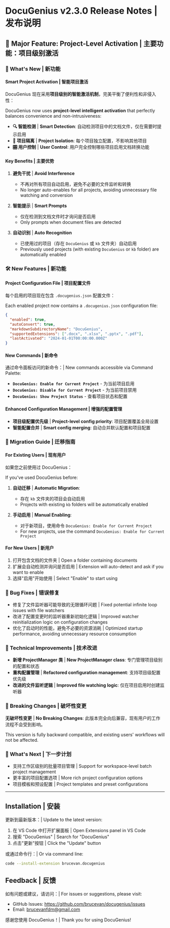 # DocuGenius v2.3.0 Release Notes | 发布说明

## 🎯 Major Feature: Project-Level Activation | 主要功能：项目级别激活

### 🚀 What's New | 新功能

#### Smart Project Activation | 智能项目激活

DocuGenius 现在采用**项目级别的智能激活机制**，完美平衡了便利性和非侵入性：

DocuGenius now uses **project-level intelligent activation** that perfectly balances convenience and non-intrusiveness:

- **🔍 智能检测** | **Smart Detection**: 自动检测项目中的文档文件，仅在需要时提示启用
- **📁 项目隔离** | **Project Isolation**: 每个项目独立配置，不影响其他项目
- **🎛️ 用户控制** | **User Control**: 用户完全控制哪些项目启用文档转换功能

#### Key Benefits | 主要优势

1. **避免干扰** | **Avoid Interference**
   - 不再对所有项目自动启用，避免不必要的文件监听和转换
   - No longer auto-enables for all projects, avoiding unnecessary file watching and conversion

2. **智能提示** | **Smart Prompts**
   - 仅在检测到文档文件时才询问是否启用
   - Only prompts when document files are detected

3. **自动识别** | **Auto Recognition**
   - 已使用过的项目（存在 `DocuGenius` 或 `kb` 文件夹）自动启用
   - Previously used projects (with existing `DocuGenius` or `kb` folder) are automatically enabled

### 🛠️ New Features | 新功能

#### Project Configuration File | 项目配置文件

每个启用的项目现在包含 `.docugenius.json` 配置文件：

Each enabled project now contains a `.docugenius.json` configuration file:

```json
{
  "enabled": true,
  "autoConvert": true,
  "markdownSubdirectoryName": "DocuGenius",
  "supportedExtensions": [".docx", ".xlsx", ".pptx", ".pdf"],
  "lastActivated": "2024-01-01T00:00:00.000Z"
}
```

#### New Commands | 新命令

通过命令面板访问的新命令：| New commands accessible via Command Palette:

- **`DocuGenius: Enable for Current Project`** - 为当前项目启用
- **`DocuGenius: Disable for Current Project`** - 为当前项目禁用
- **`DocuGenius: Show Project Status`** - 查看项目状态和配置

#### Enhanced Configuration Management | 增强的配置管理

- **项目级配置优先级** | **Project-level config priority**: 项目配置覆盖全局设置
- **智能配置合并** | **Smart config merging**: 自动合并默认配置和项目配置

### 🔄 Migration Guide | 迁移指南

#### For Existing Users | 现有用户

如果您之前使用过 DocuGenius：

If you've used DocuGenius before:

1. **自动迁移** | **Automatic Migration**: 
   - 存在 `kb` 文件夹的项目会自动启用
   - Projects with existing `kb` folders will be automatically enabled

2. **手动启用** | **Manual Enabling**:
   - 对于新项目，使用命令 `DocuGenius: Enable for Current Project`
   - For new projects, use the command `DocuGenius: Enable for Current Project`

#### For New Users | 新用户

1. 打开包含文档的文件夹 | Open a folder containing documents
2. 扩展会自动检测并询问是否启用 | Extension will auto-detect and ask if you want to enable
3. 选择"启用"开始使用 | Select "Enable" to start using

### 🐛 Bug Fixes | 错误修复

- 修复了文件监听器可能导致的无限循环问题 | Fixed potential infinite loop issues with file watchers
- 改进了配置变更时的监听器重新初始化逻辑 | Improved watcher reinitialization logic on configuration changes
- 优化了启动时的性能，避免不必要的资源消耗 | Optimized startup performance, avoiding unnecessary resource consumption

### 🔧 Technical Improvements | 技术改进

- **新增 ProjectManager 类** | **New ProjectManager class**: 专门管理项目级别的配置和状态
- **重构配置管理** | **Refactored configuration management**: 支持项目级配置优先级
- **改进的文件监听逻辑** | **Improved file watching logic**: 仅在项目启用时创建监听器

### 📝 Breaking Changes | 破坏性变更

**无破坏性变更** | **No Breaking Changes**: 此版本完全向后兼容，现有用户的工作流程不会受到影响。

This version is fully backward compatible, and existing users' workflows will not be affected.

### 🎉 What's Next | 下一步计划

- 支持工作区级别的批量项目管理 | Support for workspace-level batch project management
- 更丰富的项目配置选项 | More rich project configuration options
- 项目模板和预设配置 | Project templates and preset configurations

---

## Installation | 安装

更新到最新版本：| Update to the latest version:

1. 在 VS Code 中打开扩展面板 | Open Extensions panel in VS Code
2. 搜索 "DocuGenius" | Search for "DocuGenius"
3. 点击"更新"按钮 | Click the "Update" button

或通过命令行：| Or via command line:

```bash
code --install-extension brucevan.docugenius
```

## Feedback | 反馈

如有问题或建议，请访问：| For issues or suggestions, please visit:

- GitHub Issues: https://github.com/brucevan/docugenius/issues
- Email: brucevanfdm@gmail.com

感谢您使用 DocuGenius！| Thank you for using DocuGenius!